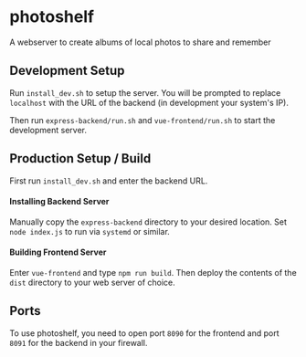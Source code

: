 # photoshelf
A webserver to create albums of local photos to share and remember

## Development Setup
Run `install_dev.sh` to setup the server. You will be prompted to replace `localhost` with the URL of the backend (in development your system's IP).

Then run `express-backend/run.sh` and `vue-frontend/run.sh` to start the development server.

## Production Setup / Build
First run `install_dev.sh` and enter the backend URL.

#### Installing Backend Server
Manually copy the `express-backend` directory to your desired location. Set `node index.js` to run via `systemd` or similar.

#### Building Frontend Server
Enter `vue-frontend` and type `npm run build`. Then deploy the contents of the `dist` directory to your web server of choice.

## Ports
To use photoshelf, you need to open port `8090` for the frontend and port `8091` for the backend in your firewall.